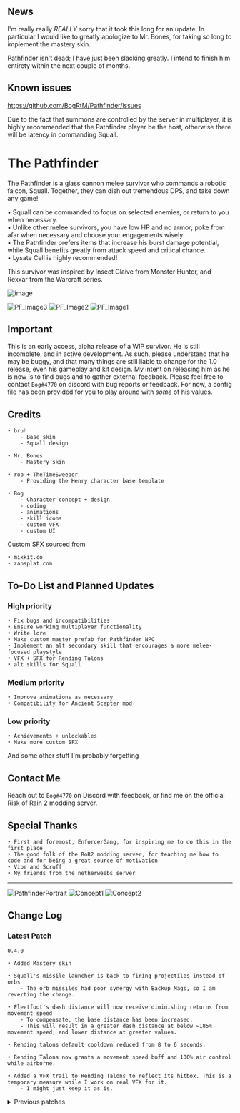 ## News

I'm really really *REALLY* sorry that it took this long for an update. In particular I would like to greatly apologize to Mr. Bones, for taking so long to implement the mastery skin.

Pathfinder isn't dead; I have just been slacking greatly. I intend to finish him entirety within the next couple of months.

## Known issues
https://github.com/BogRtM/Pathfinder/issues

Due to the fact that summons are controlled by the server in multiplayer, it is highly recommended that the Pathfinder player be the host, otherwise there will be latency in commanding Squall.

# The Pathfinder 
The Pathfinder is a glass cannon melee survivor who commands a robotic falcon, Squall. Together, they can dish out tremendous DPS, and take down any game!

• Squall can be commanded to focus on selected enemies, or return to you when necessary.<br/>
• Unlike other melee survivors, you have low HP and no armor; poke from afar when necessary and choose your engagements wisely.<br/>
• The Pathfinder prefers items that increase his burst damage potential, while Squall benefits greatly from attack speed and critical chance.<br/>
• Lysate Cell is highly recommended!

This survivor was inspired by Insect Glaive from Monster Hunter, and Rexxar from the Warcraft series.

![image](https://user-images.githubusercontent.com/55299061/182016018-01f87dca-f87a-4b41-a582-06d1b4d28c5b.png)

![PF_Image3](https://user-images.githubusercontent.com/55299061/181102681-2d86e7df-3009-4755-83aa-750fe811c9e6.png)
![PF_Image2](https://user-images.githubusercontent.com/55299061/181102712-5d287fe8-1e36-4504-b19c-397af44fa6a2.png)
![PF_Image1](https://user-images.githubusercontent.com/55299061/181102728-f211865b-aee2-4930-82af-c6302d006d23.png)

## Important
This is an early access, alpha release of a WIP survivor. He is still incomplete, and in active development. As such, please understand that he may be buggy, and that many things are still liable to change for the 1.0 release, even his gameplay and kit design. My intent on releasing him as he is now is to find bugs and to gather external feedback. Please feel free to contact `Bog#4770` on discord with bug reports or feedback. For now, a config file has been provided for you to play around with *some* of his values.

## Credits
```
• bruh
    - Base skin
    - Squall design
    
• Mr. Bones
    - Mastery skin
    
• rob + TheTimeSweeper
    - Providing the Henry character base template
    
• Bog
    - Character concept + design
    - coding
    - animations
    - skill icons
    - custom VFX
    - custom UI
```
Custom SFX sourced from
```
• mixkit.co
• zapsplat.com
```

## To-Do List and Planned Updates
### High priority
```
• Fix bugs and incompatibilities
• Ensure working multiplayer functionality
• Write lore
• Make custom master prefab for Pathfinder NPC
• Implement an alt secondary skill that encourages a more melee-focused playstyle
• VFX + SFX for Rending Talons
• alt skills for Squall
```
### Medium priority
```
• Improve animations as necessary
• Compatibility for Ancient Scepter mod
```
### Low priority
```
• Achievements + unlockables
• Make more custom SFX
```
And some other stuff I'm probably forgetting

## Contact Me
Reach out to `Bog#4770` on Discord with feedback, or find me on the official Risk of Rain 2 modding server.

## Special Thanks
```
• First and foremost, EnforcerGang, for inspiring me to do this in the first place
• The good folk of the RoR2 modding server, for teaching me how to code and for being a great source of motivation
• Vibe and Scruff
• My friends from the netherweebs server
```
----
![PathfinderPortrait](https://user-images.githubusercontent.com/55299061/181103931-0f2a2d6a-53fd-4346-929c-1210799c735b.png)
![Concept1](https://user-images.githubusercontent.com/55299061/181116317-8ae8084a-a07a-42b5-8508-ad3ecd54b14f.png)
![Concept2](https://user-images.githubusercontent.com/55299061/181116345-9c446691-d1a0-43c0-93b4-ba81e9415dbc.png)

## Change Log

### Latest Patch

`0.4.0`
```
• Added Mastery skin

• Squall's missile launcher is back to firing projectiles instead of orbs
    - The orb missiles had poor synergy with Backup Mags, so I am reverting the change.
    
• Fleetfoot's dash distance will now receive diminishing returns from movement speed
    - To compensate, the base distance has been increased.
    - This will result in a greater dash distance at below ~185% movement speed, and lower distance at greater values.
    
• Rending talons default cooldown reduced from 8 to 6 seconds.
    
• Rending Talons now grants a movement speed buff and 100% air control while airborne.

• Added a VFX trail to Rending Talons to reflect its hitbox. This is a temporary measure while I work on real VFX for it.
    - I might just keep it as is.
```

<details>
    <summary>Previous patches</summary>
    
`0.3.2`
```
• Improved logic for Go for the Throat
    - Should no longer interfere with Nemmando's Gouge (let me know if it still does)
```
    
`0.3.1`
```
• Item displays for Trophy Hunter's Tricorn and Sawmerang were producing wonky bugs so I'm temporarily disabling them while I work on a fix
• Spare Drone Parts added to Squall's item blacklist
    - He will still benefit from their effects should you pick up the item
```

`0.3.0`
```
• Added item displays for vanilla + SotV items
• Squall's missile launcher now fires an orb instead of a projectile
    - This should result in better performance and 100% accuracy, but missiles will no longer retarget
• Removed Kjaro's and Runald's bands from Squall's item blacklist
• Config should now update automatically with new patches
```

`0.2.5`
```
• (Hopefully) Fixed issue where Go for the Throat would not recharge Squall's battery as a guest in multiplayer
    - Might require further testing. Please contact me if the issue persists
• Minor code optimization
```
`0.2.4`
```
• This time for sure (please)
```
`0.2.3`
```
• Emergency update cause I'm a dumbass and broke some serious shit
```
`0.2.2`
```
• Allied Tesla Troopers' Tesla Gauntlet now recharges Squall's battery
```
`0.2.1`
```
• Thrust
    - Base damage increased 200% > 250%
    - Piercing damage multiplier reduced from 1.5 > 1.3
• Fixed some config inconsistencies
• Slightly adjusted Squall's missile launcher to fire a missile at the start instead of the halfway point
• Dio's Best Friend and Pluripotent Larva added to Squall's item blacklist
• Fixed issue where reviving with Dio's Best Friend or Pluripotent Larva would cause Squall's battery and skill icons to disappear
```
`0.2.0`

Pathfinder
```
• Thrust : New functionality
    - Piercing. Thrust your spear forward for 200% damage.
    - Piercing Keyword: Striking with the tip of the spear deals 300% damage and bypasses armor instead.
• Explosive Javelin
    - Damage reduced 900% > 800%
    - Explosion now has "sweetspot" type damage falloff
• Shock Bolas
    - No longer deals damage on initial impact
    - CD increased 16s > 18s
    - Flight speed reduced 200 > 150
• Rending Talons
    - Added 20% movement speed buff while spinning
```
Squall
```
• Missile Launcher
    - Cooldown reduced 12s > 3s
    - Number of missiles reduced 4 > 2
    - Missiles now fire at the halfway point and end of the skill cast
• Attempted to network Squall's battery gauge. Let me know how this works in multiplayer.
• Fixed bug where, at extremely high attack speeds, Go for the Throat would strike infinitely
```
`0.1.4`
```
• Forgot to actually implement the config changes last time
```

`0.1.3`
```
• Activating Follow mode now teleports Squall to you if the distance is great enough
    - this should fix Squall not appearing in Voidling's phases 2 and 3
• Issuing an Attack Command will no longer cancel Go For the Throat
• Added config options for some skill CDs
• In multiplayer, Squall's beeping sounds should now only be audible to his owner
• Fixed issue with Rending Talons where being frozen would cause you to get stuck mid spinning animation
• Fixed more language tokens
```

`0.1.2`
```
• Actually included the right readme this time
```

`0.1.1`
```
• Squall now inherits your equipment (but won't use it)
• Added Gesture of the Drowned to Squall's item blacklist
• Fixed some of Squall's language tokens
• Fixed issue where holding down M1 would not throw shurikens properly
• Fixed issue with RiskUI where Squall's special stock was not shown in the skill icon panel
• Slightly thickened Squall's laser pointer for better visibility
```

`0.1.0`
```
• Initial Release
```
</details>
